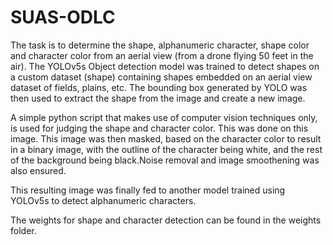 # SUAS-ODLC
The task is to determine the shape, alphanumeric character, shape color and character color from an aerial view (from a drone flying 50 feet in the air). The YOLOv5s Object detection model was trained to detect shapes on a custom dataset (shape) containing shapes embedded on an aerial view dataset of fields, plains, etc. The bounding box generated by YOLO was then used to extract the shape from the image and create a new image.

A simple python script that makes use of computer vision techniques only, is used for judging the shape and character color. This was done on this image. This image was then masked, based on the character color to result in a binary image, with the outline of the character being white, and the rest of the background being black.Noise removal and image smoothening was also ensured.

This resulting image was finally fed to another model trained using YOLOv5s to detect alphanumeric characters.

The weights for shape and character detection can be found in the weights folder.
